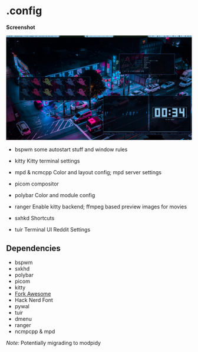 # .config

**Screenshot**

![Screenshot](/screenshot/cruel_summer.png)

* bspwm
some autostart stuff and window rules

* kitty
Kitty terminal settings

* mpd & ncmcpp
Color and layout config; mpd server settings

* picom
compositor

* polybar
Color and module config

* ranger
Enable kitty backend; ffmpeg based preview images for movies

* sxhkd
Shortcuts

* tuir
Terminal UI Reddit Settings 

## Dependencies
* bspwm
* sxkhd
* polybar
* picom
* kitty
* [Fork Awesome](https://forkaweso.me/Fork-Awesome/)
* Hack Nerd Font
* pywal
* tuir
* dmenu
* ranger
* ncmpcpp & mpd

*Note:* Potentially migrading to modpidy
